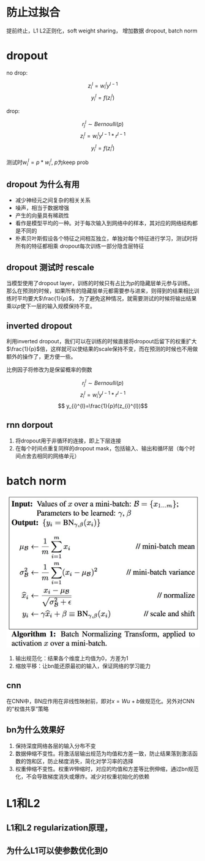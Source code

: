 # 防止过拟合

提前终止，L1 L2正则化，soft weight sharing， 增加数据
dropout, batch norm

# dropout

no drop:

$$ z_{i}^{l}=w_{i}^{l}y^{l-1} $$
$$ y_{i}^{l}=f(z_{i}^{l})$$

drop:

$$ r_{j}^{l} \sim Bernoulli(p) $$
$$ z_{i}^{l}=w_{i}^{l}y^{l-1}*r^{l-1} $$
$$ y_{i}^{l}=f(z_{i}^{l})$$

测试时$w_{i}^{l}=p*w_{i}^{l}$, $p$为keep prob

## dropout 为什么有用

- 减少神经元之间复杂的相关关系
- 噪声，相当于数据增强
- 产生的向量具有稀疏性
- 看作是模型平均的一种。对于每次输入到网络中的样本，其对应的网络结构都是不同的
- 朴素贝叶斯假设各个特征之间相互独立，单独对每个特征进行学习，测试时将所有的特征都相乘
  dropout每次训练一部分隐含层特征

## dropout 测试时 rescale 

当模型使用了dropout layer，训练的时候只有占比为$p$的隐藏层单元参与训练。
那么在预测的时候，如果所有的隐藏层单元都需要参与进来，则得到的结果相比训练时平均要大$\frac{1}{p}$，
为了避免这种情况，就需要测试的时候将输出结果乘以$p$使下一层的输入规模保持不变。


## inverted dropout

利用inverted dropout，我们可以在训练的时候直接将dropout后留下的权重扩大$\frac{1}{p}$倍，这样就可以使结果的scale保持不变，而在预测的时候也不用做额外的操作了，更方便一些。

比例因子将修改为是保留概率的倒数

$$ r_{j}^{l} \sim Bernoulli(p) $$
$$ z_{i}^{l}=w_{i}^{l}y^{l-1}*r^{l-1} $$
$$ y_{i}^{l}=\frac{1}{p}f(z_{i}^{l})$$


## rnn dorpout

1. 将dropout用于非循环的连接，即上下层连接
2. 在每个时间点重复同样的dropout mask，包括输入、输出和循环层（每个时间点舍去相同的网络单元）


# batch norm

![batch norm](img/batch_norm.jpg)

1. 输出规范化：结果各个维度上均值为0，方差为1
2. 缩放平移：让bn能还原最初的输入，保证网络的学习能力


## cnn

在CNN中，BN应作用在非线性映射前，即对$x=Wu+b$做规范化。另外对CNN的“权值共享”策略

## bn为什么效果好

1. 保持深度网络各层的输入分布不变
2. 数据伸缩不变性。将激活层输出规范为均值和方差一致，防止结果落到激活函数的饱和区，防止梯度消失，简化对学习率的选择
3. 权重伸缩不变性。权重$W$伸缩时，对应的均值和方差等比例伸缩，通过bn规范化，不会导致梯度消失或爆炸。减少对权重初始化的依赖



# L1和L2

## L1和L2 regularization原理，

## 为什么L1可以使参数优化到0
